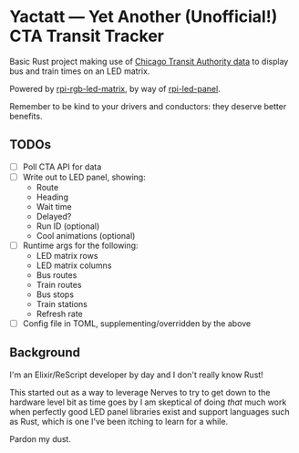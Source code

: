 # Yactatt — Yet Another (Unofficial!) CTA Transit Tracker

Basic Rust project making use of [Chicago Transit Authority data](https://www.transitchicago.com/developers/)
to display bus and train times on an LED matrix.

Powered by [rpi-rgb-led-matrix](https://github.com/hzeller/rpi-rgb-led-matrix),
by way of [rpi-led-panel](https://github.com/EmbersArc/rpi_led_panel).

Remember to be kind to your drivers and conductors: they deserve better benefits.

## TODOs

- [ ] Poll CTA API for data
- [ ] Write out to LED panel, showing:
  - Route
  - Heading
  - Wait time
  - Delayed?
  - Run ID (optional)
  - Cool animations (optional)
- [ ] Runtime args for the following:
  - LED matrix rows
  - LED matrix columns
  - Bus routes
  - Train routes
  - Bus stops
  - Train stations
  - Refresh rate
- [ ] Config file in TOML, supplementing/overridden by the above

## Background

I'm an Elixir/ReScript developer by day and I don't really know Rust!

This started out as a way to leverage Nerves to try to get down to the hardware level bit as time
goes by I am skeptical of doing _that_ much work when perfectly good LED panel libraries exist and
support languages such as Rust, which is one I've been itching to learn for a while.

Pardon my dust.
